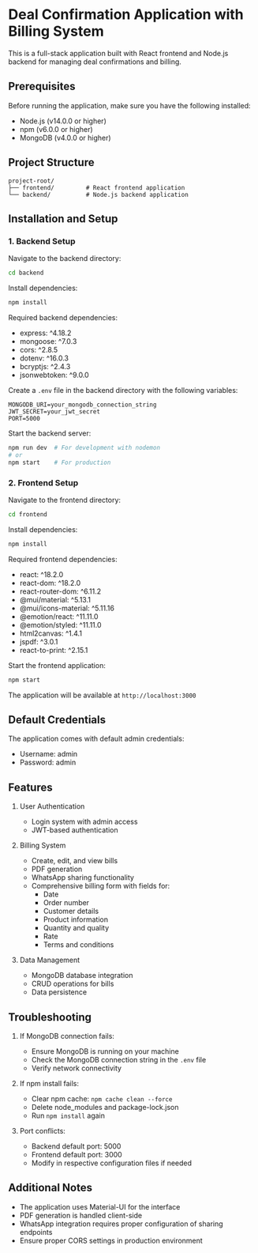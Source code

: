 # Deal Confirmation Application with Billing System

This is a full-stack application built with React frontend and Node.js backend for managing deal confirmations and billing.

## Prerequisites

Before running the application, make sure you have the following installed:
- Node.js (v14.0.0 or higher)
- npm (v6.0.0 or higher)
- MongoDB (v4.0.0 or higher)

## Project Structure

```
project-root/
├── frontend/         # React frontend application
└── backend/          # Node.js backend application
```

## Installation and Setup

### 1. Backend Setup

Navigate to the backend directory:
```bash
cd backend
```

Install dependencies:
```bash
npm install
```

Required backend dependencies:
- express: ^4.18.2
- mongoose: ^7.0.3
- cors: ^2.8.5
- dotenv: ^16.0.3
- bcryptjs: ^2.4.3
- jsonwebtoken: ^9.0.0

Create a `.env` file in the backend directory with the following variables:
```
MONGODB_URI=your_mongodb_connection_string
JWT_SECRET=your_jwt_secret
PORT=5000
```

Start the backend server:
```bash
npm run dev  # For development with nodemon
# or
npm start    # For production
```

### 2. Frontend Setup

Navigate to the frontend directory:
```bash
cd frontend
```

Install dependencies:
```bash
npm install
```

Required frontend dependencies:
- react: ^18.2.0
- react-dom: ^18.2.0
- react-router-dom: ^6.11.2
- @mui/material: ^5.13.1
- @mui/icons-material: ^5.11.16
- @emotion/react: ^11.11.0
- @emotion/styled: ^11.11.0
- html2canvas: ^1.4.1
- jspdf: ^3.0.1
- react-to-print: ^2.15.1

Start the frontend application:
```bash
npm start
```

The application will be available at `http://localhost:3000`

## Default Credentials

The application comes with default admin credentials:
- Username: admin
- Password: admin

## Features

1. User Authentication
   - Login system with admin access
   - JWT-based authentication

2. Billing System
   - Create, edit, and view bills
   - PDF generation
   - WhatsApp sharing functionality
   - Comprehensive billing form with fields for:
     - Date
     - Order number
     - Customer details
     - Product information
     - Quantity and quality
     - Rate
     - Terms and conditions

3. Data Management
   - MongoDB database integration
   - CRUD operations for bills
   - Data persistence

## Troubleshooting

1. If MongoDB connection fails:
   - Ensure MongoDB is running on your machine
   - Check the MongoDB connection string in the `.env` file
   - Verify network connectivity

2. If npm install fails:
   - Clear npm cache: `npm cache clean --force`
   - Delete node_modules and package-lock.json
   - Run `npm install` again

3. Port conflicts:
   - Backend default port: 5000
   - Frontend default port: 3000
   - Modify in respective configuration files if needed

## Additional Notes

- The application uses Material-UI for the interface
- PDF generation is handled client-side
- WhatsApp integration requires proper configuration of sharing endpoints
- Ensure proper CORS settings in production environment
